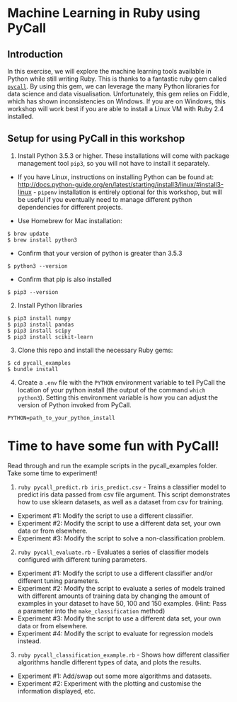 # Machine Learning in Ruby using PyCall

## Introduction

In this exercise, we will explore the machine learning tools available in Python while still writing Ruby.
This is thanks to a fantastic ruby gem called [`pycall`](https://github.com/mrkn/pycall.rb). By using this gem, we can leverage the many Python libraries for data science and data visualisation. Unfortunately, this gem relies on Fiddle, which has shown inconsistencies on Windows. If you are on Windows, this workshop will work best if you are able to install a Linux VM with Ruby 2.4 installed.

## Setup for using PyCall in this workshop

1. Install Python 3.5.3 or higher. These installations will come with package management tool `pip3`, so you will not have to install it separately.
- If you have Linux, instructions on installing Python can be found at: http://docs.python-guide.org/en/latest/starting/install3/linux/#install3-linux - `pipenv` installation is entirely optional for this workshop, but will be useful if you eventually need to manage different python dependencies for different projects.

- Use Homebrew for Mac installation:
```
$ brew update
$ brew install python3
```
- Confirm that your version of python is greater than 3.5.3
```
$ python3 --version
```
- Confirm that pip is also installed
```
$ pip3 --version
```

2. Install Python libraries
```
$ pip3 install numpy
$ pip3 install pandas
$ pip3 install scipy
$ pip3 install scikit-learn
```

3. Clone this repo and install the necessary Ruby gems:
```
$ cd pycall_examples
$ bundle install
```

4. Create a `.env` file with the `PYTHON` environment variable to tell PyCall the location of your python install (the output of the command `which python3`). Setting this environment variable is how you can adjust the version of Python invoked from PyCall.
```
PYTHON=path_to_your_python_install
```

# Time to have some fun with PyCall!

Read through and run the example scripts in the pycall_examples folder. Take some time to experiment!

1. `ruby pycall_predict.rb iris_predict.csv` - Trains a classifier model to predict iris data passed from csv file argument. This script demonstrates how to use sklearn datasets, as well as a dataset from csv for training.
  - Experiment #1: Modify the script to use a different classifier.
  - Experiment #2: Modify the script to use a different data set, your own data or from elsewhere.
  - Experiment #3: Modify the script to solve a non-classification problem.

2. `ruby pycall_evaluate.rb` - Evaluates a series of classifier models configured with different tuning parameters.
  - Experiment #1: Modify the script to use a different classifier and/or different tuning parameters.
  - Experiment #2: Modify the script to evaluate a series of models trained with different amounts of training data by changing the amount of examples in your dataset to have 50, 100 and 150 examples. (Hint: Pass a parameter into the `make_classification` method)
  - Experiment #3: Modify the script to use a different data set, your own data or from elsewhere.
  - Experiment #4: Modify the script to evaluate for regression models instead.

3. `ruby pycall_classification_example.rb` - Shows how different classifier algorithms handle different types of data, and plots the results.
  - Experiment #1: Add/swap out some more algorithms and datasets.
  - Experiment #2: Experiment with the plotting and customise the information displayed, etc.
